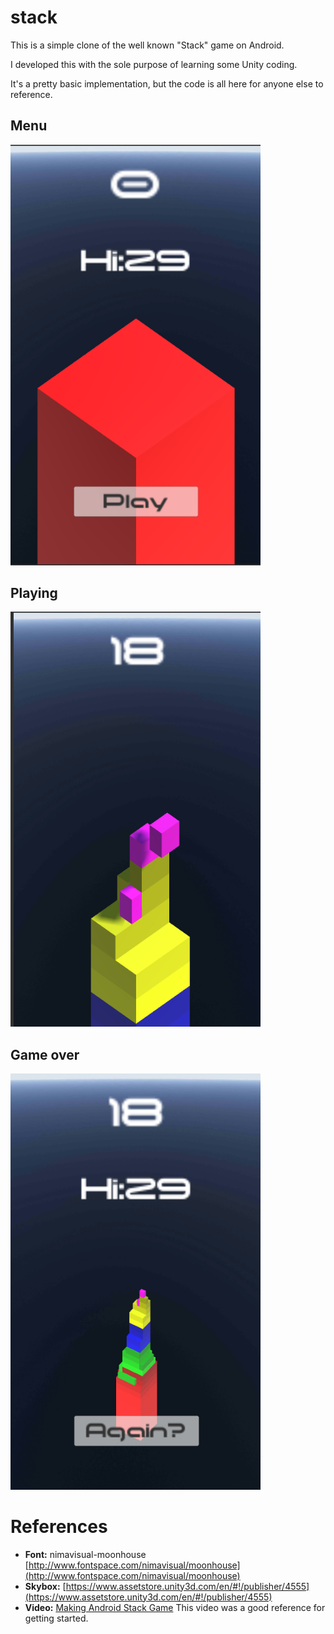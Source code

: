 # stack
This is a simple clone of the well known "Stack" game on Android.

I developed this with the sole purpose of learning some Unity coding.

It's a pretty basic implementation, but the code is all here for anyone else to reference.

## Menu

<img src="./Assets/screenshots/menu-screen.png" width="400px"/>

## Playing

<img src="./Assets/screenshots/playing-screen.png" width="400px"/>

## Game over

<img src="./Assets/screenshots/game-over-screen.png" width="400px"/>

# References
- **Font:** nimavisual-moonhouse [http://www.fontspace.com/nimavisual/moonhouse](http://www.fontspace.com/nimavisual/moonhouse)
- **Skybox:** [https://www.assetstore.unity3d.com/en/#!/publisher/4555](https://www.assetstore.unity3d.com/en/#!/publisher/4555)
- **Video:** [Making Android Stack Game](https://www.youtube.com/watch?v=I19cC_HcyC0) This video was a good reference for getting started.